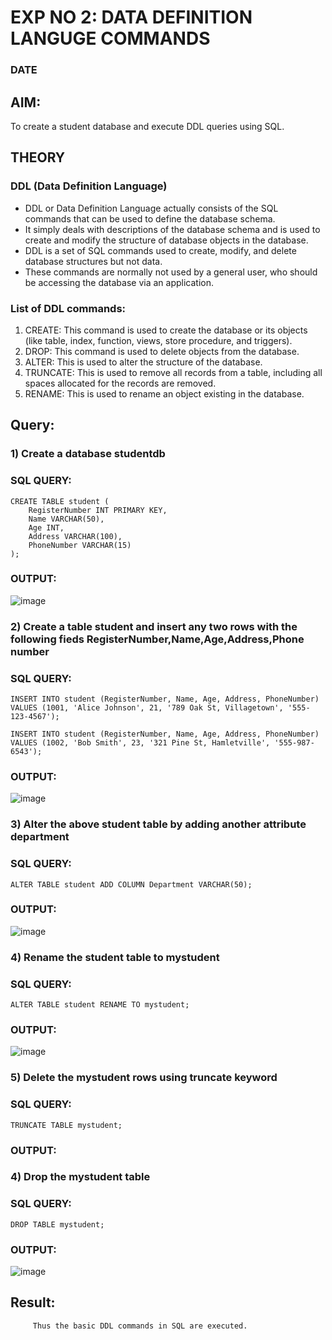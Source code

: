# EXP NO 2: DATA DEFINITION LANGUGE COMMANDS 
### DATE
## AIM:
To create a student database and execute DDL queries using SQL.


## THEORY
### DDL (Data Definition Language)

* DDL or Data Definition Language actually consists of the SQL commands that can be used to define the database schema.
* It simply deals with descriptions of the database schema and is used to create and modify the structure of database objects in the database.
* DDL is a set of SQL commands used to create, modify, and delete database structures but not data.
* These commands are normally not used by a general user, who should be accessing the database via an application.

 
### List of DDL commands: 
1. CREATE: This command is used to create the database or its objects (like table, index, function, views, store procedure, and triggers).
2. DROP: This command is used to delete objects from the database.
3. ALTER: This is used to alter the structure of the database.
4. TRUNCATE: This is used to remove all records from a table, including all spaces allocated for the records are removed.
5. RENAME: This is used to rename an object existing in the database.

## Query:
### 1) Create a database studentdb

### SQL QUERY:
```
CREATE TABLE student (
    RegisterNumber INT PRIMARY KEY,
    Name VARCHAR(50),
    Age INT,
    Address VARCHAR(100),
    PhoneNumber VARCHAR(15)
);
```

### OUTPUT:
![image](https://github.com/chandru0006r/DBMS/assets/99141707/572f80a1-7e74-40e1-81ce-98a2a5f3d41f)


### 2) Create a table student  and insert any two rows with the following fieds RegisterNumber,Name,Age,Address,Phone number

### SQL QUERY: 
```
INSERT INTO student (RegisterNumber, Name, Age, Address, PhoneNumber)
VALUES (1001, 'Alice Johnson', 21, '789 Oak St, Villagetown', '555-123-4567');

INSERT INTO student (RegisterNumber, Name, Age, Address, PhoneNumber)
VALUES (1002, 'Bob Smith', 23, '321 Pine St, Hamletville', '555-987-6543');
```

### OUTPUT:
![image](https://github.com/chandru0006r/DBMS/assets/99141707/bcd91279-b94e-428e-9977-da6a74775a1a)

### 3) Alter the above student table by adding another attribute department

### SQL QUERY:
```
ALTER TABLE student ADD COLUMN Department VARCHAR(50);
```

### OUTPUT:
![image](https://github.com/chandru0006r/DBMS/assets/99141707/01356e82-5c60-4869-90ab-f21efc5cf583)

### 4) Rename the student table to mystudent

### SQL QUERY: 
```
ALTER TABLE student RENAME TO mystudent;
```

### OUTPUT:
![image](https://github.com/chandru0006r/DBMS/assets/99141707/02292ddd-9402-458d-a286-0add8a9c7eeb)


### 5) Delete the mystudent rows using truncate keyword

### SQL QUERY: 
```
TRUNCATE TABLE mystudent;
```
### OUTPUT:

### 4) Drop the mystudent table
 
### SQL QUERY: 
```
DROP TABLE mystudent;
```

### OUTPUT:

![image](https://github.com/chandru0006r/DBMS/assets/99141707/547320ca-5d44-4a2a-9558-faa6615b347c)







## Result:
         Thus the basic DDL commands in SQL are executed. 


